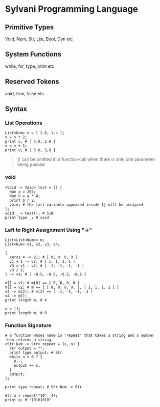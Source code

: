 # Sylvani Programming Language

## Primitive Types
Void, Num, Str, List, Bool, Dyn etc

## System Functions
while, for, type, print etc

## Reserved Tokens
void, true, false etc

## Syntax

### List Operations
```
List<Num> v = [ 2.0, 1.4 ];
v = v * 2;
print v; # [ 4.0, 2.8 ]
v = v + 1;
print v; # [ 5.0, 3,8 ]
```
> () can be omitted in a function call when there is only one parameter being passed

### void
```
<Void -> Void> test = () {
  Num a = 255;
  Num b = a * 4;
  print b / 2;
  void; # the last variable appeared inside {} will be assigned
};
void _ = test(); # 510
print type _; # void
```

### Left to Right Assignment Using "->"
```
List<List<Num>> m;
List<Num> v1, v2, v3, v4;

{
  zeros 4 -> v1; # [ 0, 0, 0, 0 ]
  v1 + 1 -> v2; # [ 1, 1, 1, 1 ]
  v3 = v1 - v2; # [ -1, -1, -1, -1 ]
  v3 / 2;
} -> v4; # [ -0.5, -0.5, -0.5, -0.5 ]

m[] = v1; # m[0] == [ 0, 0, 0, 0 ]
m[] = v2; # m == [ [ 0, 0, 0, 0, ], [ 1, 1, 1, 1 ] ]
v3 -> m[2]; # m[2] == [ -1, -1, -1, -1 ]
v4 -> m[];
print length m; # 4

m = [];
print length m; # 0
```

### Function Signature
```
# a function whoes name is "repeat" that takes a string and a number then returns a string
<Str Num -> Str> repeat = (s, n) {
  Str output = "";
  print type output; # Str
  while n > 0 ? {
    n--;
    output += s;
  }
  output;
};

print type repeat; # Str Num -> Str

Str a = repeat("10", 4);
print a; # "10101010"
```
